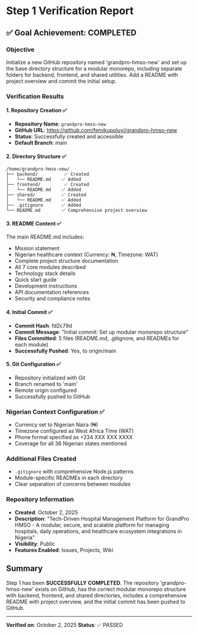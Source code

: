 # Step 1 Verification Report

## ✅ Goal Achievement: COMPLETED

### Objective
Initialize a new GitHub repository named 'grandpro-hmso-new' and set up the base directory structure for a modular monorepo, including separate folders for backend, frontend, and shared utilities. Add a README with project overview and commit the initial setup.

### Verification Results

#### 1. Repository Creation ✅
- **Repository Name**: `grandpro-hmso-new`
- **GitHub URL**: https://github.com/femikupoluyi/grandpro-hmso-new
- **Status**: Successfully created and accessible
- **Default Branch**: main

#### 2. Directory Structure ✅
```
/home/grandpro-hmso-new/
├── backend/          ✅ Created
│   └── README.md    ✅ Added
├── frontend/         ✅ Created
│   └── README.md    ✅ Added
├── shared/          ✅ Created
│   └── README.md    ✅ Added
├── .gitignore       ✅ Added
└── README.md        ✅ Comprehensive project overview
```

#### 3. README Content ✅
The main README.md includes:
- Mission statement
- Nigerian healthcare context (Currency: ₦, Timezone: WAT)
- Complete project structure documentation
- All 7 core modules described
- Technology stack details
- Quick start guide
- Development instructions
- API documentation references
- Security and compliance notes

#### 4. Initial Commit ✅
- **Commit Hash**: fd2c79d
- **Commit Message**: "Initial commit: Set up modular monorepo structure"
- **Files Committed**: 5 files (README.md, .gitignore, and READMEs for each module)
- **Successfully Pushed**: Yes, to origin/main

#### 5. Git Configuration ✅
- Repository initialized with Git
- Branch renamed to 'main'
- Remote origin configured
- Successfully pushed to GitHub

### Nigerian Context Configuration ✅
- Currency set to Nigerian Naira (₦)
- Timezone configured as West Africa Time (WAT)
- Phone format specified as +234 XXX XXX XXXX
- Coverage for all 36 Nigerian states mentioned

### Additional Files Created
- `.gitignore` with comprehensive Node.js patterns
- Module-specific READMEs in each directory
- Clear separation of concerns between modules

### Repository Information
- **Created**: October 2, 2025
- **Description**: "Tech-Driven Hospital Management Platform for GrandPro HMSO - A modular, secure, and scalable platform for managing hospitals, daily operations, and healthcare ecosystem integrations in Nigeria"
- **Visibility**: Public
- **Features Enabled**: Issues, Projects, Wiki

## Summary
Step 1 has been **SUCCESSFULLY COMPLETED**. The repository 'grandpro-hmso-new' exists on GitHub, has the correct modular monorepo structure with backend, frontend, and shared directories, includes a comprehensive README with project overview, and the initial commit has been pushed to GitHub.

---
**Verified on**: October 2, 2025
**Status**: ✅ PASSED
